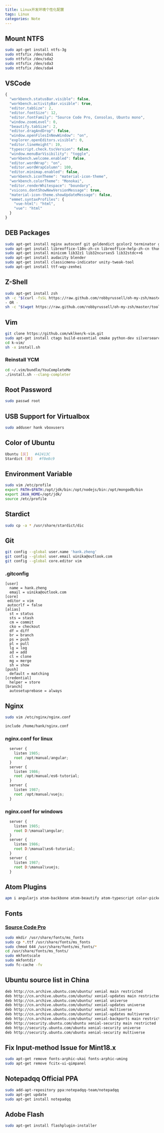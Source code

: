 ```yaml
---
title: Linux开发环境个性化配置
tags: Linux
categories: Note
---
```


## Mount NTFS

```bash
sudo apt-get install ntfs-3g
sudo ntfsfix /dev/sda1
sudo ntfsfix /dev/sda2
sudo ntfsfix /dev/sda3
sudo ntfsfix /dev/sda4
```

## VSCode

```javascript
{
  "workbench.statusBar.visible": false,
  "workbench.activityBar.visible": true,
  "editor.tabSize": 2,
  "editor.fontSize": 12,
  "editor.fontFamily": "Source Code Pro, Consolas, Ubuntu mono",
  "window.zoomLevel": 0,
  "beautify.tabSize": 2,
  "editor.dragAndDrop": false,
  "window.openFilesInNewWindow": "on",
  "explorer.openEditors.visible": 0,
  "editor.lineHeight": 19,
  "typescript.check.tscVersion": false,
  "window.menuBarVisibility": "toggle",
  "workbench.welcome.enabled": false,
  "editor.wordWrap": "on",
  "editor.wordWrapColumn": 100,
  "editor.minimap.enabled": false,
  "workbench.iconTheme": "material-icon-theme",
  "workbench.colorTheme": "Monokai",
  "editor.renderWhitespace": "boundary",
  "vsicons.dontShowNewVersionMessage": true,
  "material-icon-theme.showUpdateMessage": false,
  "emmet.syntaxProfiles": {
    "vue-html": "html",
    "vue": "html"
  }
}
```

<!-- more -->

## DEB Packages

```bash
sudo apt-get install nginx autoconf git goldendict gcolor2 terminator guake tree tmux build-essential vim p7zip wireshark filezilla kchmviewer synaptic emacs uget shutter audacious alacarte okular putty ddd fcitx-table-wbpy whois darktable unrar rar calibre vokoscreen chromium-browser darktable inkscape gimp
sudo apt-get install libreoffice-l10n-zh-cn libreoffice-help-zh-cn thunderbird-locale-zh-cn thunderbird-locale-zh-hans firefox-locale-zh-hans language-pack-gnome-zh-hans language-pack-zh-hans
sudo apt-get install minicom lib32z1 lib32ncurses5 lib32stdc++6
sudo apt-get install audacity blender
sudo apt-get install classicmenu-indicator unity-tweak-tool
sudo apt-get install ttf-wqy-zenhei
```

## Z-Shell

```bash
sudo apt-get install zsh
sh -c "$(curl -fsSL https://raw.github.com/robbyrussell/oh-my-zsh/master/tools/install.sh)"
- OR -
sh -c "$(wget https://raw.github.com/robbyrussell/oh-my-zsh/master/tools/install.sh -O -)"
```

## Vim

```bash
git clone https://github.com/wklken/k-vim.git
sudo apt-get install ctags build-essential cmake python-dev silversearcher-ag
cd k-vim/
sh -x install.sh
```

### Reinstall YCM

```bash
cd ~/.vim/bundle/YouCompleteMe
./install.sh --clang-completer
```

## Root Password

```bash
sudo passwd root
```

## USB Support for Virtualbox

```bash
sudo adduser hank vboxusers
```

## Color of Ubuntu

```bash
Ubuntu [灰]   #42413C
Stardict [黄]   #f0e8c9
```

## Environment Variable

```bash
sudo vim /etc/profile
export PATH=$PATH:/opt/jdk/bin:/opt/nodejs/bin:/opt/mongodb/bin
export JAVA_HOME=/opt/jdk/ 
source /etc/profile
```

## Stardict

```bash
sudo cp -a * /usr/share/stardict/dic
```
 
## Git

```bash
git config --global user.name 'hank.zheng'
git config --global user.email uinika@outlook.com
git config --global core.editor vim
```

### .gitconfig

```
[user]
  name = hank.zheng
  email = uinika@outlook.com
[core]
 editor = vim
 autocrlf = false
[alias]
  st = status
  sts = stash
  cm = commit
  cko = checkout
  df = diff
  br = branch
  ps = push
  pl = pull
  lg = log
  ad = add
  cl = clone
  mg = merge
  sh = show
[push]
  default = matching
[credential]
  helper = store
[branch]
  autosetuprebase = always
```

## Nginx

```bash
sudo vim /etc/nginx/nginx.conf
```

```bash
include /home/hank/nginx.conf
```

### nginx.conf for linux

```javascript
  server {
    listen 1985;
    root /opt/manual/angular;
  }
  server {
    listen 1986;
    root /opt/manual/es6-tutorial;
  }
  server {
    listen 1987;
    root /opt/manual/vuejs;
  }
```

### nginx.conf for windows

```javascript
  server {
    listen 1985;
    root D:\manual\angular;
  }
  server {
    listen 1986;
    root D:\manual\es6-tutorial;
  }
  server {
    listen 1987;
    root D:\manual\vuejs;
  }
```

## Atom Plugins

```bash
apm i angularjs atom-backbone atom-beautify atom-typescript color-picker emmet file-icons langular-babel monokai nerd-treeview pigments vim-mode
```

## Fonts

### [Source Code Pro](https://github.com/adobe-fonts/source-code-pro)

```bash
sudo mkdir /usr/share/fonts/ms_fonts
sudo cp *.ttf /usr/share/fonts/ms_fonts
sudo chmod 644 /usr/share/fonts/ms_fonts/*
cd /usr/share/fonts/ms_fonts/
sudo mkfontscale
sudo mkfontdir
sudo fc-cache -fv
```

## Ubuntu source list in China

```bash
deb http://cn.archive.ubuntu.com/ubuntu/ xenial main restricted
deb http://cn.archive.ubuntu.com/ubuntu/ xenial-updates main restricted
deb http://cn.archive.ubuntu.com/ubuntu/ xenial universe
deb http://cn.archive.ubuntu.com/ubuntu/ xenial-updates universe
deb http://cn.archive.ubuntu.com/ubuntu/ xenial multiverse
deb http://cn.archive.ubuntu.com/ubuntu/ xenial-updates multiverse
deb http://cn.archive.ubuntu.com/ubuntu/ xenial-backports main restricted universe multiverse
deb http://security.ubuntu.com/ubuntu xenial-security main restricted
deb http://security.ubuntu.com/ubuntu xenial-security universe
deb http://security.ubuntu.com/ubuntu xenial-security multiverse
```

## Fix Input-method Issue for Mint18.x 

```bash
sudo apt-get remove fonts-arphic-ukai fonts-arphic-uming
sudo apt-get remove fcitx-ui-qimpanel
```

## Notepadqq Official PPA

```bash
sudo add-apt-repository ppa:notepadqq-team/notepadqq
sudo apt-get update
sudo apt-get install notepadqq
```

## Adobe Flash

```bash
sudo apt-get install flashplugin-installer
```